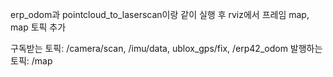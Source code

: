 erp_odom과 pointcloud_to_laserscan이랑 같이 실행 후 rviz에서 프레임 map, map 토픽 추가

구독받는 토픽: /camera/scan, /imu/data, ublox_gps/fix, /erp42_odom
발행하는 토픽: /map

